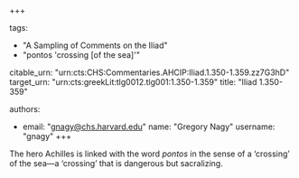+++

tags:
- "A Sampling of Comments on the Iliad"
- "pontos &#39;crossing [of the sea]&#39;"

citable_urn: "urn:cts:CHS:Commentaries.AHCIP:Iliad.1.350-1.359.zz7G3hD"
target_urn: "urn:cts:greekLit:tlg0012.tlg001:1.350-1.359"
title: "Iliad 1.350-359"

authors:
- email: "gnagy@chs.harvard.edu"
  name: "Gregory Nagy"
  username: "gnagy"
+++

<p>The hero Achilles is linked with the word <em>pontos</em> in the sense of a ‘crossing’ of the sea—a ‘crossing’ that is dangerous but sacralizing.  </p>